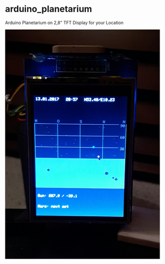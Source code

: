 # arduino_planetarium

Arduino Planetarium on 2,8" TFT Display for your Location

![Planetarium](https://github.com/mobifu1/arduino_planetarium/blob/master/planetarium_1.jpg "Planetarium")
